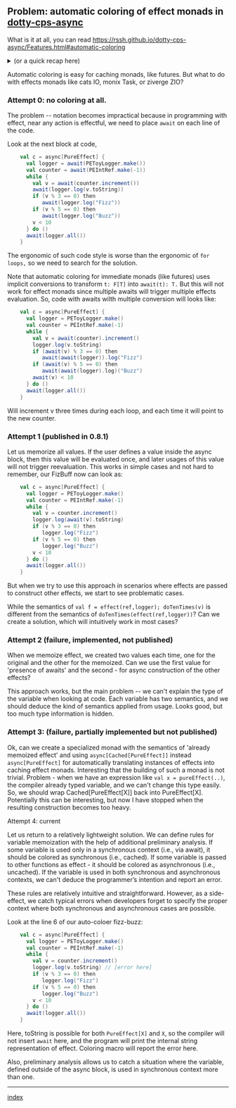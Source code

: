 ## Problem:  automatic coloring of effect monads in [dotty-cps-async](https://github.com/rssh/dotty-cps-async)


 What is it at all, you can read https://rssh.github.io/dotty-cps-async/Features.html#automatic-coloring 
<details>
  <summary> 
     (or a quick recap here)
  </summary>
    
 If we have some async/await structure, then we should split our code technically into two parts (colors):  one works with async expressions (i.e.,, F[T]) and one - sync. (T without F).

 If we want to put asynchronous expression into synchronous function, we should write `await(expr)` instead `expr`,  for transforming asynchronous call into synchronous: 

 ```
   val c = async[F]{
        val url = "http://www.example.com"
        val data = await(api.fetchUrl("http://www.example.com"))
        val theme = api.classifyText(data)
        val dmpInfo: String = await(api.retrieveDMPInfo(url, await(theme), "1"))
        dmpInfo
     }
```

Note that setting async/await is not adding something to business logic. Let's hide awaits which can be inserted automatically:

 ```
   import cps.automaticColoring{*,given}
 
    val c = async[F]{
        val url = "http://www.example.com"
        val data = api.fetchUrl("http://www.example.com")
        val theme = api.classifyText(data)
        val dmpInfo: String = api.retrieveDMPInfo(url, theme, "1")
        dmpInfo
     }
 ```

We see - code is much more cleaner. 


</details>

Automatic coloring is easy for caching monads, like futures.  But what to do with effects monads like cats IO, monix Task, or ziverge ZIO?

### Attempt 0: no coloring at all.

The problem -- notation becomes impractical because in programming with effect, near any action is effectful, we need to place `await` on each line of the code.

Look at the next block at code, 

```scala
    val c = async[PureEffect] {
      val logger = await(PEToyLogger.make())
      val counter = await(PEIntRef.make(-1))
      while {
        val v = await(counter.increment())
        await(logger.log(v.toString))
        if (v % 3 == 0) then
           await(logger.log("Fizz"))
        if (v % 5 == 0) then
           await(logger.log("Buzz"))
        v < 10
      } do ()
      await(logger.all())
    }
```

The ergonomic of such code style is worse than the ergonomic of `for loops,` so we need to search for the solution.

Note that automatic coloring for immediate monads (like futures) uses implicit conversions to transform `t: F[T]` into `await(t): T.`    But this will not work for effect monads since multiple awaits will trigger multiple effects evaluation.  So, code with awaits wilth multiple conversion will looks like:

```scala
    val c = async[PureEffect] {
      val logger = PEToyLogger.make()
      val counter = PEIntRef.make(-1)
      while {
        val v = await(counter).increment()
        logger.log(v.toString)
        if (await(v) % 3 == 0) then
           await(await(logger)).log("Fizz")
        if (await(v) % 5 == 0) then
           await(await(logger).log)("Buzz")
        await(v) < 10
      } do ()
      await(logger.all())
    }
```

Will increment v three times during each loop, and each time it will point to the new counter.

### Attempt 1 (published in 0.8.1)

Let us memorize all values.  If the user defines a value inside the async block, then this value will be evaluated once, and later usages of this value will not trigger reevaluation.  This works in simple cases and not hard to remember,  our FizBuff now can look as:

```scala
    val c = async[PureEffect] {
      val logger = PEToyLogger.make()
      val counter = PEIntRef.make(-1)
      while {
        val v = counter.increment()
        logger.log(await(v).toString)
        if (v % 3 == 0) then
           logger.log("Fizz")
        if (v % 5 == 0) then
           logger.log("Buzz")
        v < 10
      } do ()
      await(logger.all())
    }
``` 

But when we try to use this approach in scenarios where effects are passed to construct other effects, we start to see problematic cases.

While the semantics of `val f = effect(ref,logger); doTenTimes(v)` is different from the semantics of `doTenTimes(effect(ref,logger))`?
Can we create a solution, which will intuitively work in most cases?

### Attempt 2 (failure, implemented, not published)

When we memoize effect, we created two values each time, one for the original and the other for the memoized.  Can we use the first value for 'presence of awaits' and the second - for async construction of the other effects?

 This approach works, but the main problem -- we can't explain the type of the variable when looking at code. Each variable has two semantics, and we should deduce the kind of semantics applied from usage.  Looks good, but too much type information is hidden.

### Attempt 3: (failure, partially implemented but not published)
  
   Ok, can we create a specialized monad with the semantics of  'already memoized effect'  and using  `async[Cached[PureEffect]]` instead `async[PureEffect]` for automatically translating instances of effects into caching effect monads.  Interesting that the building of such a monad is not trivial.  Problem - when we have an expression like `val x = pureEffect(..)`, the compiler already typed variable, and we can't change this type easily.  So, we should wrap Cached[PureEffect[X]]  back into PureEffect[X].  Potentially this can be interesting, but now I have stopped when the resulting construction becomes too heavy. 

Attempt 4: current

Let us return to a relatively lightweight solution. We can define rules for variable memoization with the help of additional preliminary analysis.   If some variable is used only in a synchronous context (i.e., via await), it should be colored as synchronous (i.e., cached). If some variable is passed to other functions as effect - it should be colored as asynchronous (i.e., uncached).   If the variable is used in both synchronous and asynchronous contexts, we can't deduce the programmer’s intention and report an error. 

   These rules are relatively intuitive and straightforward. However, as a side-effect, we catch typical errors when developers forget to specify the proper context where both synchronous and asynchronous cases are possible.

Look at the line 6 of our auto-coloer fizz-buzz:

```scala
    val c = async[PureEffect] {
      val logger = PEToyLogger.make()
      val counter = PEIntRef.make(-1)
      while {
        val v = counter.increment()
        logger.log(v.toString) // [error here]
        if (v % 3 == 0) then
           logger.log("Fizz")
        if (v % 5 == 0) then
           logger.log("Buzz")
        v < 10
      } do ()
      await(logger.all())
    }
```

Here, toString is possible for both `PureEffect[X]` and `X`, so the compiler will not insert `await` here, and the program will print the internal string representation of effect. Coloring macro will report the error here.

Also, preliminary analysis allows us to catch a situation where the variable, defined outside of the async block, is used in synchronous context more than one.	

----------
[index](https://github.com/rssh/notes)
